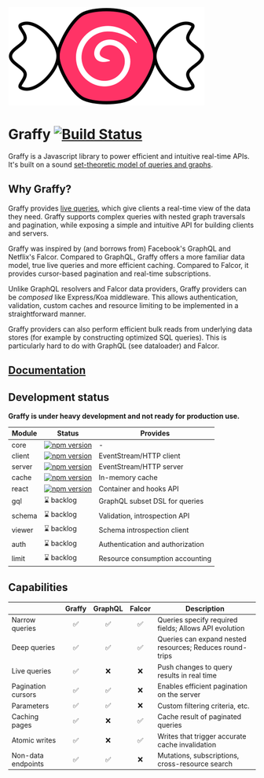 ![Graffy logo](docs/graffy-logo.svg)

# Graffy [![Build Status](https://travis-ci.org/aravindet/graffy.svg?branch=master)](https://travis-ci.org/aravindet/graffy)

Graffy is a Javascript library to power efficient and intuitive real-time APIs. It's built on a sound [set-theoretic model of queries and graphs](docs/Theory.md).

## Why Graffy?

Graffy provides [live queries](docs/LiveQuery.md), which give clients a real-time view of the data they need. Graffy supports complex queries with nested graph traversals and pagination, while exposing a simple and intuitive API for building clients and servers.

Graffy was inspired by (and borrows from) Facebook's GraphQL and Netflix's Falcor. Compared to GraphQL, Graffy offers a more familiar data model, true live queries and more efficient caching. Compared to Falcor, it provides cursor-based pagination and real-time subscriptions.

Unlike GraphQL resolvers and Falcor data providers, Graffy providers can be _composed_ like Express/Koa middleware. This allows authentication, validation, custom caches and resource limiting to be implemented in a straightforward manner.

Graffy providers can also perform efficient bulk reads from underlying data stores (for example by constructing optimized SQL queries). This is particularly hard to do with GraphQL (see dataloader) and Falcor.

## [Documentation](https://aravindet.github.io/graffy)

## Development status

**Graffy is under heavy development and not ready for production use.**

| Module | Status     | Provides                         |
| ------ | ---------- | -------------------------------- |
| core   | [![npm version](http://img.shields.io/npm/v/@graffy/core.svg?style=flat)](https://npmjs.org/package/@graffy/core "@graffy/core on npm") | -                                |
| client | [![npm version](http://img.shields.io/npm/v/@graffy/client.svg?style=flat)](https://npmjs.org/package/@graffy/client "@graffy/client on npm") | EventStream/HTTP client          |
| server | [![npm version](http://img.shields.io/npm/v/@graffy/server.svg?style=flat)](https://npmjs.org/package/@graffy/server "@graffy/server on npm") | EventStream/HTTP server          |
| cache  | [![npm version](http://img.shields.io/npm/v/@graffy/cache.svg?style=flat)](https://npmjs.org/package/@graffy/cache "@graffy/cache on npm")  | In-memory cache                  |
| react  | [![npm version](http://img.shields.io/npm/v/@graffy/react.svg?style=flat)](https://npmjs.org/package/@graffy/react "@graffy/react on npm") | Container and hooks API          |
| gql    | ⌛ backlog | GraphQL subset DSL for queries   |
| schema | ⌛ backlog | Validation, introspection API    |
| viewer | ⌛ backlog | Schema introspection client      |
| auth   | ⌛ backlog | Authentication and authorization |
| limit  | ⌛ backlog | Resource consumption accounting  |

## Capabilities

|                    | Graffy | GraphQL | Falcor | Description                                              |
| ------------------ | :--: | :-----: | :----: | -------------------------------------------------------- |
| Narrow queries     |  ✅  |   ✅    |   ✅   | Queries specify required fields; Allows API evolution    |
| Deep queries       |  ✅  |   ✅    |   ✅   | Queries can expand nested resources; Reduces round-trips |
| Live queries       |  ✅  |   ❌    |   ❌   | Push changes to query results in real time               |
| Pagination cursors |  ✅  |   ✅    |   ❌   | Enables efficient pagination on the server               |
| Parameters         |  ✅  |   ✅    |   ❌   | Custom filtering criteria, etc.                          |
| Caching pages      |  ✅  |   ❌    |   ✅   | Cache result of paginated queries                        |
| Atomic writes      |  ✅  |   ❌    |   ✅   | Writes that trigger accurate cache invalidation          |
| Non-data endpoints |  ✅  |   ✅    |   ❌   | Mutations, subscriptions, cross-resource search          |
